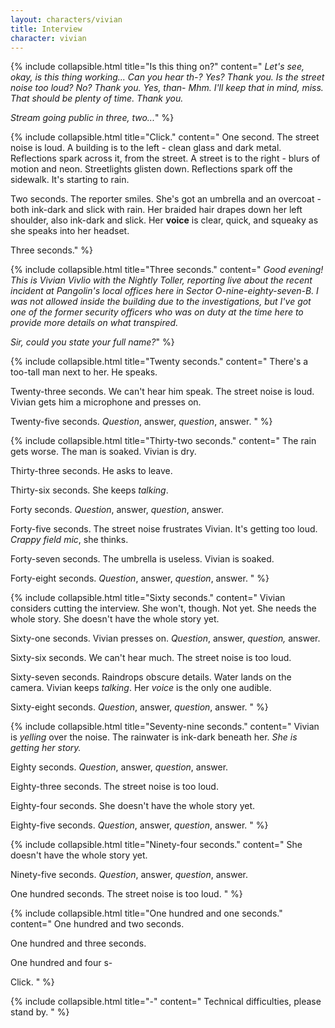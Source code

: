 ```yaml
---
layout: characters/vivian
title: Interview
character: vivian
---
```

{% include collapsible.html title="Is this thing on?" content="
*Let's see, okay, is this thing working... Can you hear th-? Yes? Thank you. Is the street noise too loud? No? Thank you. Yes, than- Mhm. I'll keep that in mind, miss. That should be plenty of time. Thank you.*

*Stream going public in three, two...*" %}

{% include collapsible.html title="Click." content="
One second. The street noise is loud. A building is to the left - clean glass and dark metal. Reflections spark across it, from the street. A street is to the right - blurs of motion and neon. Streetlights glisten down. Reflections spark off the sidewalk. It's starting to rain.

Two seconds. The reporter smiles. She's got an umbrella and an overcoat - both ink-dark and slick with rain. Her braided hair drapes down her left shoulder, also ink-dark and slick. Her **voice** is clear, quick, and squeaky as she speaks into her headset.

Three seconds." %}

{% include collapsible.html title="Three seconds." content="
*Good evening! This is Vivian Vivlio with the Nightly Toller, reporting live about the recent incident at Pangolin's local offices here in Sector O-nine-eighty-seven-B. I was not allowed inside the building due to the investigations, but I've got one of the former security officers who was on duty at the time here to provide more details on what transpired.*

*Sir, could you state your full name?*" %}

{% include collapsible.html title="Twenty seconds." content="
There's a too-tall man next to her. He speaks.

Twenty-three seconds. We can't hear him speak. The street noise is loud. Vivian gets him a microphone and presses on.

Twenty-five seconds. *Question*, answer, *question*, answer.
" %}

{% include collapsible.html title="Thirty-two seconds." content="
The rain gets worse. The man is soaked. Vivian is dry.

Thirty-three seconds. He asks to leave.

Thirty-six seconds. She keeps *talking*.

Forty seconds. *Question*, answer, *question*, answer.

Forty-five seconds. The street noise frustrates Vivian. It's getting too loud. *Crappy field mic*, she thinks.

Forty-seven seconds. The umbrella is useless. Vivian is soaked.

Forty-eight seconds. *Question*, answer, *question*, answer.
" %}

{% include collapsible.html title="Sixty seconds." content="
Vivian considers cutting the interview. She won't, though. Not yet. She needs the whole story. She doesn't have the whole story yet.

Sixty-one seconds. Vivian presses on. *Question*, answer, *question,* answer.

Sixty-six seconds. We can't hear much. The street noise is too loud.

Sixty-seven seconds. Raindrops obscure details. Water lands on the camera. Vivian keeps *talking*. Her *voice* is the only one audible.

Sixty-eight seconds. *Question*, answer, *question*, answer.
" %}

{% include collapsible.html title="Seventy-nine seconds." content="
Vivian is *yelling* over the noise. The rainwater is ink-dark beneath her. *She is getting her story.*

Eighty seconds. *Question*, answer, *question*, answer.

Eighty-three seconds. The street noise is too loud.

Eighty-four seconds. She doesn't have the whole story yet.

Eighty-five seconds. *Question*, answer, *question*, answer.
" %}

{% include collapsible.html title="Ninety-four seconds." content="
She doesn't have the whole story yet.

Ninety-five seconds. *Question*, answer, *question*, answer.

One hundred seconds. The street noise is too loud.
" %}

{% include collapsible.html title="One hundred and one seconds." content="
One hundred and two seconds.

One hundred and three seconds.

One hundred and four s-


Click.
" %}

{% include collapsible.html title="-" content="
Technical difficulties, please stand by.
" %}